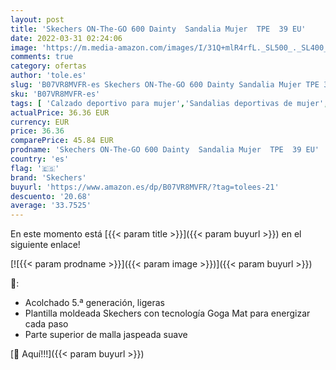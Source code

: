 ```yaml
---
layout: post
title: 'Skechers ON-The-GO 600 Dainty  Sandalia Mujer  TPE  39 EU'
date: 2022-03-31 02:24:06
image: 'https://m.media-amazon.com/images/I/31Q+mlR4rfL._SL500_._SL400_.jpg'
comments: true
category: ofertas
author: 'tole.es'
slug: 'B07VR8MVFR-es Skechers ON-The-GO 600 Dainty Sandalia Mujer TPE 39 EU'
sku: 'B07VR8MVFR-es'
tags: [ 'Calzado deportivo para mujer','Sandalias deportivas de mujer','Zapatillas y calzado deportivo para mujer','Zapatos','Zapatos para mujer','Zapatos y complementos','sandalia','skechers', ]
actualPrice: 36.36 EUR
currency: EUR
price: 36.36
comparePrice: 45.84 EUR
prodname: 'Skechers ON-The-GO 600 Dainty  Sandalia Mujer  TPE  39 EU'
country: 'es'
flag: '🇪🇸'
brand: 'Skechers'
buyurl: 'https://www.amazon.es/dp/B07VR8MVFR/?tag=tolees-21'
descuento: '20.68'
average: '33.7525'
---
```


En este momento está [{{< param title >}}]({{< param buyurl >}}) en el siguiente enlace!

[![{{< param prodname >}}]({{< param image >}})]({{< param buyurl >}})

🔎:

- Acolchado 5.ª generación, ligeras
- Plantilla moldeada Skechers con tecnología Goga Mat para energizar cada paso
- Parte superior de malla jaspeada suave

[🛒 Aquí!!!]({{< param buyurl >}})
